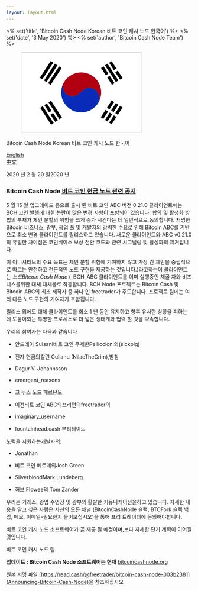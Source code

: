 ```yaml
---
layout: layout.html
---
```


<% set('title', 'Bitcoin Cash Node Korean 비트 코인 캐시 노드 한국어') %>
<% set('date', '3 May 2020') %>
<% set('author', 'Bitcoin Cash Node Team') %>

<figure class="text-center">
    <img src="/static/img/newsroom/2020-05-03/28K2F2GkLFAQx2wnzojV2Qr1VBLvrsfRr8F0RNTw.png" class="rounded img-fluid">
</figure>

Bitcoin Cash Node Korean 비트 코인 캐시 노드 한국어

[<u>English</u>](Announcing-Bitcoin-Cash-Node)  
[<u>中文</u>](Bitcoin-Cash-Node客户端即将发布)

2020 년 2 월 20 일2020 년

### Bitcoin Cash Node [**<u>비트 코인 현금 노드 관련 공지</u>**](Announcing-Bitcoin-Cash-Node)

5 월 15 일 업그레이드 용으로 출시 된 비트 코인 ABC 버전 0.21.0 클라이언트에는 BCH 코인 발행에 대한 논란이 많은 변경 사항이 포함되어 있습니다. 합의 및 활성화 방법의 부재가 체인 분할의 위험을 크게 증가 시킨다는 데 일반적으로 동의합니다. 저명한 Bitcoin 비즈니스, 광부, 광업 풀 및 개발자의 강력한 수요로 인해 Bitcoin ABC를 기반으로 최소 변경 클라이언트를 릴리스하고 있습니다. 새로운 클라이언트와 ABC v0.21.0의 유일한 차이점은 코인베이스 보상 전환 코드와 관련 시그널링 및 활성화의 제거입니다.

이 이니셔티브의 주요 목표는 체인 분할 위험에 기여하지 않고 가장 긴 체인을 중립적으로 따르는 안전하고 전문적인 노드 구현을 제공하는 것입니다.)라고하는이 클라이언트는 _노드Bitcoin Cash Node_ (_BCH_ABC 클라이언트를 이미 실행중인 채굴 자와 비즈니스를위한 대체 대체물로 작동합니다. BCH Node 프로젝트는 Bitcoin Cash 및 Bitcoin ABC의 최초 제작자 중 하나 인 freetrader가 주도합니다. 프로젝트 팀에는 여러 다른 노드 구현의 기여자가 포함됩니다.

릴리스 외에도 대체 클라이언트를 최소 1 년 동안 유지하고 향후 유사한 상황을 피하는 데 도움이되는 투명한 프로세스로 더 넓은 생태계와 협력 할 것을 약속합니다.

우리의 참여자는 다음과 같습니다

*   안드레아 Suisani비트 코인 무제한Pelliccioni의(sickpig)

*   전자 현금의칼린 Culianu (NilacTheGrim),받침

*   Dagur V. Johannsson

*   emergent_reasons

*   크 누스 노드 페르난도

*   이전비트 코인 ABC의프리먼의freetrader의

*   imaginary_username

*   fountainhead.cash 부티레이트

노력을 지원하는개발자의:

*   Jonathan

*   비트 코인 베르데의Josh Green

*   SilverbloodMark Lundeberg

*   허브 Flowee의 Tom Zander

우리는 거래소, 광업 수영장 및 광부와 활발한 커뮤니케이션을하고 있습니다. 자세한 내용을 알고 싶은 사람은 자신의 모든 채널 (BitcoinCashNode 슬랙, BTCFork 슬랙 백업, 메모, 이메일-필요한지 물어보십시오)을 통해 프리 트레이더에 문의해야합니다.

비트 코인 캐시 노드 소프트웨어가 곧 제공 될 예정이며,보다 자세한 단기 계획이 이어질 것입니다.

비트 코인 캐시 노드 팀.

**업데이트 : Bitcoin Cash Node 소프트웨어는 현재** [<u>bitcoincashnode.org</u>](https://bitcoincashnode.org)

원본 서명 파일 [https://read.cash/@freetrader/bitcoin-cash-node-003b2381](Announcing-Bitcoin-Cash-Node)을 참조하십시오  
